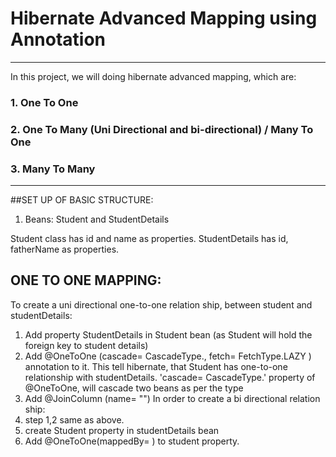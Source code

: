 # Hibernate Advanced Mapping using Annotation

***


In this project, we will doing hibernate advanced mapping, which are:
### 1. One To One 
### 2. One To Many (Uni Directional and bi-directional) / Many To One
### 3. Many To Many

***
##SET UP OF BASIC STRUCTURE:

1. Beans: Student and StudentDetails

Student class has id and name as properties. 
StudentDetails has id, fatherName as properties.

## ONE TO ONE MAPPING: 
To create a uni directional one-to-one relation ship, between student and studentDetails:
  1. Add property StudentDetails in Student bean (as Student will hold the foreign key to student details)
  2. Add @OneToOne (cascade= CascadeType.<type>, fetch= FetchType.LAZY ) annotation to it. This tell hibernate, that Student has one-to-one relationship with studentDetails. 'cascade= CascadeType.<Type>' property of @OneToOne, will cascade two beans as per the type
  3. Add @JoinColumn (name= "<name of FK column in student table>")
In order to create a bi directional relation ship:
  1. step 1,2 same as above.
  2. create Student property in studentDetails bean
  2. Add @OneToOne(mappedBy= <studentDetails property from student bean>) to student property.
  

